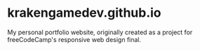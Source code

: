 # krakengamedev.github.io
My personal portfolio website, originally created as a project for freeCodeCamp's responsive web design final.
